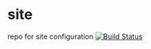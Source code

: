 site
====
repo for site configuration
[![Build Status](https://travis-ci.org/Freifunk-Troisdorf/site.svg?branch=v2015.1)](https://travis-ci.org/Freifunk-Troisdorf/site)
